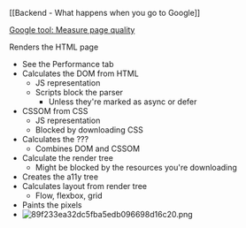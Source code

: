 [[Backend - What happens when you go to Google]]

[Google tool: Measure page quality](https://web.dev/measure/)

Renders the HTML page

-   See the Performance tab
-   Calculates the DOM from HTML
    -   JS representation
    -   Scripts block the parser
        -   Unless they're marked as async or defer
-   CSSOM from CSS
    -   JS representation
    -   Blocked by downloading CSS
-   Calculates the ???
    -   Combines DOM and CSSOM
-   Calculate the render tree
    -   Might be blocked by the resources you're downloading
- Creates the a11y tree
-   Calculates layout from render tree
    -   Flow, flexbox, grid
-   Paints the pixels
-   ![89f233ea32dc5fba5edb096698d16c20.png](89f233ea32dc5fba5edb096698d16c20.png "89f233ea32dc5fba5edb096698d16c20.png")
